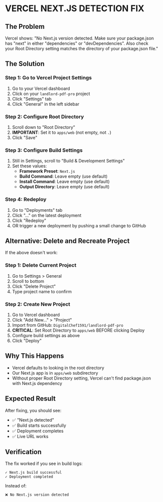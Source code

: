 # VERCEL NEXT.JS DETECTION FIX

## The Problem
Vercel shows: "No Next.js version detected. Make sure your package.json has "next" in either "dependencies" or "devDependencies". Also check your Root Directory setting matches the directory of your package.json file."

## The Solution

### Step 1: Go to Vercel Project Settings
1. Go to your Vercel dashboard
2. Click on your `landlord-pdf-pro` project
3. Click "Settings" tab
4. Click "General" in the left sidebar

### Step 2: Configure Root Directory
1. Scroll down to "Root Directory"
2. **IMPORTANT**: Set it to `apps/web` (not empty, not `.`)
3. Click "Save"

### Step 3: Configure Build Settings
1. Still in Settings, scroll to "Build & Development Settings"
2. Set these values:
   - **Framework Preset**: `Next.js`
   - **Build Command**: Leave empty (use default)
   - **Install Command**: Leave empty (use default)
   - **Output Directory**: Leave empty (use default)

### Step 4: Redeploy
1. Go to "Deployments" tab
2. Click "..." on the latest deployment
3. Click "Redeploy"
4. OR trigger a new deployment by pushing a small change to GitHub

## Alternative: Delete and Recreate Project

If the above doesn't work:

### Step 1: Delete Current Project
1. Go to Settings > General
2. Scroll to bottom
3. Click "Delete Project"
4. Type project name to confirm

### Step 2: Create New Project
1. Go to Vercel dashboard
2. Click "Add New..." > "Project"
3. Import from GitHub: `DigitalChef1591/landlord-pdf-pro`
4. **CRITICAL**: Set Root Directory to `apps/web` BEFORE clicking Deploy
5. Configure build settings as above
6. Click "Deploy"

## Why This Happens
- Vercel defaults to looking in the root directory
- Our Next.js app is in `apps/web` subdirectory
- Without proper Root Directory setting, Vercel can't find package.json with Next.js dependency

## Expected Result
After fixing, you should see:
- ✅ "Next.js detected"
- ✅ Build starts successfully
- ✅ Deployment completes
- ✅ Live URL works

## Verification
The fix worked if you see in build logs:
```
✓ Next.js build successful
✓ Deployment completed
```

Instead of:
```
❌ No Next.js version detected
